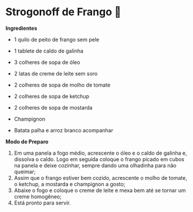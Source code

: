 # Strogonoff de Frango :chicken:

**Ingredientes**

- 1 quilo de peito de frango sem pele

- 1 tablete de caldo de galinha

- 3 colheres de sopa de óleo

- 2 latas de creme de leite sem soro

- 2 colheres de sopa de molho de tomate

- 2 colheres de sopa de ketchup

- 2 colheres de sopa de mostarda

- Champignon

- Batata palha e arroz branco acompanhar

**Modo de Preparo**

1. Em uma panela a fogo médio, acrescente o óleo e o caldo de galinha e, dissolva o caldo. Logo em seguida coloque o frango picado em cubos na panela e deixe cozinhar, sempre dando uma olhadinha para não queimar;
2. Assim que o frango estiver bem cozido, acrescente o molho de tomate, o ketchup, a mostarda e champignon a gosto;
3. Abaixe o fogo e coloque o creme de leite e mexa bem até se tornar um creme homogêneo;
4. Está pronto para servir.



